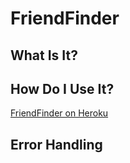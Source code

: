 # FriendFinder

## What Is It?

## How Do I Use It?

[FriendFinder on Heroku](https://murmuring-thicket-23252.herokuapp.com/)

## Error Handling
